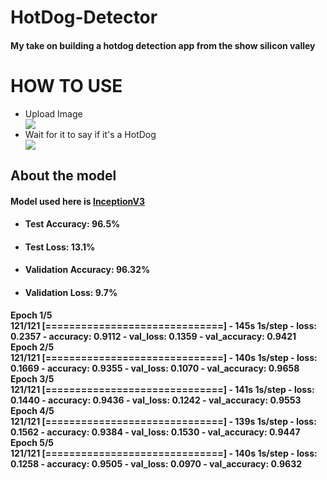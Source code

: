 # HotDog-Detector
<h4> My take on building a hotdog detection app from the show silicon valley</h4>

# HOW TO USE

<ul>
<li>Upload Image</li>
<img src ="https://user-images.githubusercontent.com/106328022/225106976-0092006f-ab44-4c14-9349-9b80cedb2664.png">
<li> Wait for it to say if it's a HotDog</li>
<img src = "https://user-images.githubusercontent.com/106328022/225107028-c74f3084-6db4-4a28-9b33-0f2574718601.png">
</ul>

<h2> About the model </h2>
<h4> Model used here is <a href = "https://www.intel.com/content/www/us/en/developer/articles/technical/inception-v3-deep-convolutional-architecture-for-classifying-acute-myeloidlymphoblastic.html"> InceptionV3</a>
<ul>
<li><h4> Test Accuracy: 96.5%</h4></li>
<li><h4> Test Loss: 13.1%</h4></li>
<li><h4> Validation Accuracy: 96.32%</h4></li>
<li><h4>Validation Loss: 9.7%</h4></li>
</ul>
<p>
Epoch 1/5<br>
121/121 [==============================] - 145s 1s/step - loss: 0.2357 - accuracy: 0.9112 - val_loss: 0.1359 - val_accuracy: 0.9421<br>
Epoch 2/5<br>
121/121 [==============================] - 140s 1s/step - loss: 0.1669 - accuracy: 0.9355 - val_loss: 0.1070 - val_accuracy: 0.9658<br>
Epoch 3/5<br>
121/121 [==============================] - 141s 1s/step - loss: 0.1440 - accuracy: 0.9436 - val_loss: 0.1242 - val_accuracy: 0.9553<br>
Epoch 4/5<br>
121/121 [==============================] - 139s 1s/step - loss: 0.1562 - accuracy: 0.9384 - val_loss: 0.1530 - val_accuracy: 0.9447<br>
Epoch 5/5<br>
121/121 [==============================] - 140s 1s/step - loss: 0.1258 - accuracy: 0.9505 - val_loss: 0.0970 - val_accuracy: 0.9632<br>
</p>


